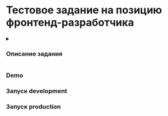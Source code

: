 # Тестовое задание на позицию фронтенд-разработчика

<details>
<summary>

### Описание задания

</summary>
Телефонная книга по макету на Vanilla JS / React / другом фреймворке 
со следующей функциональностью:
<ol>
  <li>Каждый контакт должен обязательно содержать одно из полей имя или фамилия, 
  а также набор опциональных полей: отчество, телефоны, компания, адрес, email</li>

  <li>Просмотр всей информации о контакте при клике на него</li>

  <li>Механизм сортировки контактов по алфавиту.
  Сортировка выполняется по имени, либо по фамилии, если имя не указано.</li>

  <li>Возможность добавления нового контакта с валидацией наличия обязательных полей.</li>

  <li>Текстовый поиск среди контактов по всем заполненым полям контакта.</li>

  <li>Динамичная подгрузка данных при прокрутке вниз больше чем на N контактов.
  (Имитация подгрузки списка с сервера по частям)</li>

  <li>* Реализовать импорт и экспорт контактов в JSON файл.</li>

  <li>** Загрузка и обрезка в рамку фото контакта.</li>
</ol>

Приложение должно работать в браузере на основе chromium.
Бэкенд не требуется. Задачи со \* опциональны.

</details>

### Demo

### Запуск development

### Запуск production
